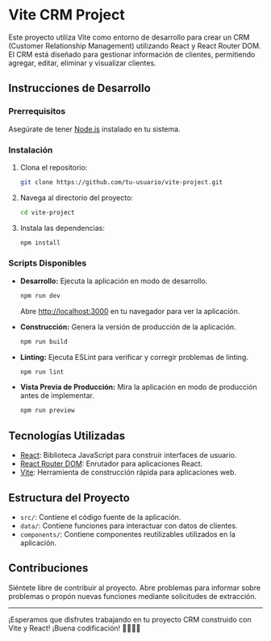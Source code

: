 # Vite CRM Project

Este proyecto utiliza Vite como entorno de desarrollo para crear un CRM (Customer Relationship Management) utilizando React y React Router DOM. El CRM está diseñado para gestionar información de clientes, permitiendo agregar, editar, eliminar y visualizar clientes.

## Instrucciones de Desarrollo

### Prerrequisitos

Asegúrate de tener [Node.js](https://nodejs.org/) instalado en tu sistema.

### Instalación

1. Clona el repositorio:

   ```bash
   git clone https://github.com/tu-usuario/vite-project.git
   ```

2. Navega al directorio del proyecto:

   ```bash
   cd vite-project
   ```

3. Instala las dependencias:

   ```bash
   npm install
   ```

### Scripts Disponibles

- **Desarrollo:** Ejecuta la aplicación en modo de desarrollo.

  ```bash
  npm run dev
  ```

  Abre [http://localhost:3000](http://localhost:3000) en tu navegador para ver la aplicación.

- **Construcción:** Genera la versión de producción de la aplicación.

  ```bash
  npm run build
  ```

- **Linting:** Ejecuta ESLint para verificar y corregir problemas de linting.

  ```bash
  npm run lint
  ```

- **Vista Previa de Producción:** Mira la aplicación en modo de producción antes de implementar.

  ```bash
  npm run preview
  ```

## Tecnologías Utilizadas

- [React](https://reactjs.org/): Biblioteca JavaScript para construir interfaces de usuario.
- [React Router DOM](https://reactrouter.com/): Enrutador para aplicaciones React.
- [Vite](https://vitejs.dev/): Herramienta de construcción rápida para aplicaciones web.

## Estructura del Proyecto

- `src/`: Contiene el código fuente de la aplicación.
- `data/`: Contiene funciones para interactuar con datos de clientes.
- `components/`: Contiene componentes reutilizables utilizados en la aplicación.

## Contribuciones

Siéntete libre de contribuir al proyecto. Abre problemas para informar sobre problemas o propón nuevas funciones mediante solicitudes de extracción.

---

¡Esperamos que disfrutes trabajando en tu proyecto CRM construido con Vite y React! ¡Buena codificación! 👩‍💻👨‍💻
